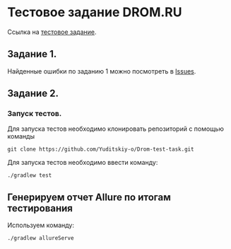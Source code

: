 # Тестовое задание DROM.RU

Ссылка на [тестовое задание](https://github.com/Yuditskiy-o/Drom-test-task/blob/main/src/test/java/documents/TestTask.md).

## Задание 1.
Найденные ошибки по заданию 1 можно посмотреть в [Issues](https://github.com/Yuditskiy-o/Drom-test-task/issues).

## Задание 2.

### Запуск тестов.
Для запуска тестов необходимо клонировать репозиторий с помощью команды 

```
git clone https://github.com/Yuditskiy-o/Drom-test-task.git
```

Для запуска тестов необходимо ввести команду:

```
./gradlew test
```

## Генерируем отчет Allure по итогам тестирования

Используем команду:
```
./gradlew allureServe
```
